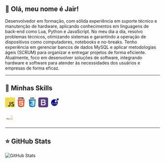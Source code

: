 ## 💜 Olá, meu nome é Jair!

Desenvolvedor em formação, com sólida experiência em suporte técnico e manutenção de hardware, aplicando
conhecimentos em linguagens de back-end como Lua, Python e JavaScript. No meu dia a dia, resolvo problemas
técnicos, otimizando sistemas e garantindo a operação de dispositivos como computadores, notebooks e no-breaks.
Tenho experiência em gerenciar bancos de dados MySQL e aplicar metodologias ágeis (SCRUM) para organizar e
entregar projetos de forma eficiente. Atualmente, foco em desenvolver soluções de software, integrando hardware e
software para atender às necessidades dos usuários e empresas de forma eficaz.

---

## 🚀 Minhas Skills

<code><img height="32" src="https://raw.githubusercontent.com/github/explore/80688e429a7d4ef2fca1e82350fe8e3517d3494d/topics/javascript/javascript.png" alt="Javascript"/></code>
<code><img height="32" src="https://raw.githubusercontent.com/github/explore/80688e429a7d4ef2fca1e82350fe8e3517d3494d/topics/html/html.png" alt="HTML5"/></code>
<code><img height="32" src="https://raw.githubusercontent.com/github/explore/80688e429a7d4ef2fca1e82350fe8e3517d3494d/topics/css/css.png" alt="CSS"/></code>
<code><img height="32" src="https://raw.githubusercontent.com/github/explore/80688e429a7d4ef2fca1e82350fe8e3517d3494d/topics/bootstrap/bootstrap.png" alt="Bootstrap"/></code>
<code><img height="32" src="https://raw.githubusercontent.com/github/explore/80688e429a7d4ef2fca1e82350fe8e3517d3494d/topics/lua/lua.png" alt="Lua"/></code>

<code><img height="32" src="https://raw.githubusercontent.com/github/explore/80688e429a7d4ef2fca1e82350fe8e3517d3494d/topics/mysql/mysql.png" alt="MySQL"/></code>


---

## ⭐ GitHub Stats

![GitHub Stats](https://github-readme-stats.vercel.app/api?username=iuricode&show_icons=true)
